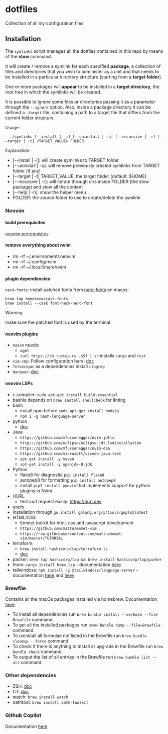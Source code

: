 # dotfiles
Collection of all my configuration files

## Installation
The `symlinks` script manages all the dotfiles contained in this repo by means of the **stow** command.

It will create / remove a symlink for each specified **package**, a collection of files and directories that you wish to administer as a unit and that needs to be installed in a particular directory structure (starting from a **target folder**).

One or more packages will __appear__ to be installed in a **target directory**, the root tree in which the symlinks will be created.

It is possible to ignore some files or directories passing it as a parameter through the `--ignore` option.
Also, inside a package directory it can be defined a `.target` file, containing a path to a target file that differs from the current folder structure.

Usage:
```
  ./symlinks [--install | -i] [--uninstall | -u] [--recursive | -r] [--target | -t] <TARGET_VALUE> FOLDER
```
Explanation:
* [--install | -i]: will create symlinks to TARGET folder
* [--uninstall | -u]: will remove previously created symlinks from TARGET folder (if any)
* [--target | -t] TARGET_VALUE: the target folder (default: $HOME)
* [--recursive | -r]: will iterate through dirs inside FOLDER (the stow package) and stow all the content
* [--help | -h]: show the helper menu
* FOLDER: the source folder to use to create/delete the symlink

### Neovim
#### build prerequisites
[neovim prerequisites](https://github.com/neovim/neovim/wiki/Building-Neovim#build-prerequisites)

#### remove everything about nvim
- rm -rf ~/.environment/.neovim
- rm -rf ~/.config/nvim
- rm -rf ~/.local/share/nvim

#### plugin dependencies
`nerd-fonts`: install patched fonts from [nerd-fonts](https://github.com/ryanoasis/nerd-fonts)
on macos:
```
brew tap homebrew/cask-fonts
brew install --cask font-hack-nerd-font
```
> [!warning]
> make sure the patched font is used by the terminal

#### neovim plugins
- `mason` needs:
  - `wget`
  - `curl https://sh.rustup.rs -sSf | sh` installs `cargo` and `rust`
- `vim-cmp`: Follow configuration here: [doc](https://github.com/hrsh7th/nvim-cmp)
- `Telescope`: as a dependencies install `ripgrep`
- `Harpoon`: [doc](https://github.com/ThePrimeagen/harpoon)

#### neovim LSPs
- c compiler: `sudo apt-get install build-essential`
- bashls depends on `brew install shellcheck` for linting
- bash
  - install npm before `sudo apt-get install nodejs`
  - `npm i -g bash-language-server`
- python
  - [doc](https://github.com/palantir/python-language-server)
- Java
  - `https://github.com/mfussenegger/nvim-jdtls`
  - `https://github.com/eclipse/eclipse.jdt.ls#installation`
  - `https://github.com/mfussenegger/nvim-dap`
  - `https://github.com/microsoft/vscode-java-test`
  - `apt-get install -y maven`
  - `apt-get install -y openjdk-8-jdk`
- Python
  - flake8 for diagnostic `pip install flake8`
  - autopep8 for formatting `pip install autopep8`
  - install `pip3 install pynvim` that implements support for python plugins in Nvim
- HURL
  - test curl request easily: https://hurl.dev
- gopls
 - installation through `go install golang.org/x/tools/gopls@latest`
- HTML/CSS
  - Emmet toolkit for html, css and javascript development
  - `https://github.com/mattn/emmet-vim`
  - `https://raw.githubusercontent.com/mattn/emmet-vim/master/TUTORIAL`
- terraform:
  - `brew install hashicorp/tap/terraform-ls`
  - [doc](https://github.com/hashicorp/terraform-ls)
- packer: `brew tap hashicorp/tap && brew install hashicorp/tap/packer`
- htmx: `cargo install htmx-lsp` - documentation [here](https://github.com/neovim/nvim-lspconfig/blob/master/doc/server_configurations.md#htmx)
- tailwindcss: `npm install -g @tailwindcss/language-server` - documentation [here](https://github.com/tailwindlabs/tailwindcss-intellisense/tree/master/packages/tailwindcss-language-server) and [here](https://github.com/neovim/nvim-lspconfig/blob/master/doc/server_configurations.md#tailwindcss)

### Brewfile
Contains all the macOs packages installed via homebrew. Documentation [here](https://github.com/Homebrew/homebrew-bundle).
- To install all dependencies run `brew bundle install --verbose --file Brewfile` command.
- To get all the installed packages run `brew bundle dump --file=Brewfile` command.
- To uninstall all formulae not listed in the Brewfile run `brew bundle cleanup --force` command.
- To check if there is anything to install or upgrade in the Brewfile run `brew bundle check` command.
- To output the list of all entries in the Brewfile run `brew bundle list --all` command.

### Other dependencies
- ZSH: [doc](https://wiki.archlinux.org/title/zsh#History_search)
- fzf: [doc](https://github.com/unixorn/fzf-zsh-plugin)
- watch: `brew install watch`
- oathtool: `brew install oath-toolkit`

### Github Copilot
Documentation [here](https://github.com/github/copilot.vim?tab=readme-ov-file)
